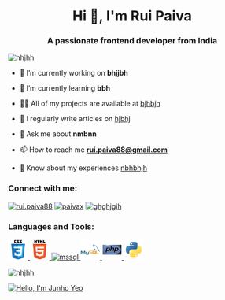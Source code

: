 <h1 align="center">Hi 👋, I'm Rui Paiva</h1>
<h3 align="center">A passionate frontend developer from India</h3>

<p align="left"> <img src="https://komarev.com/ghpvc/?username=hhjhh&label=Profile%20views&color=0e75b6&style=flat" alt="hhjhh" /> </p>

- 🔭 I’m currently working on **bhjjbh**

- 🌱 I’m currently learning **bbh**

- 👨‍💻 All of my projects are available at [bjhbjh](bjhbjh)

- 📝 I regularly write articles on [hjbhj](hjbhj)

- 💬 Ask me about **nmbnn**

- 📫 How to reach me **rui.paiva88@gmail.com**

- 📄 Know about my experiences [nbhbhjh](nbhbhjh)

<h3 align="left">Connect with me:</h3>
<p align="left">
<a href="https://linkedin.com/in/rui.paiva88" target="blank"><img align="center" src="https://raw.githubusercontent.com/rahuldkjain/github-profile-readme-generator/master/src/images/icons/Social/linked-in-alt.svg" alt="rui.paiva88" height="30" width="40" /></a>
<a href="https://fb.com/paivax" target="blank"><img align="center" src="https://raw.githubusercontent.com/rahuldkjain/github-profile-readme-generator/master/src/images/icons/Social/facebook.svg" alt="paivax" height="30" width="40" /></a>
<a href="https://instagram.com/ghghjgjh" target="blank"><img align="center" src="https://raw.githubusercontent.com/rahuldkjain/github-profile-readme-generator/master/src/images/icons/Social/instagram.svg" alt="ghghjgjh" height="30" width="40" /></a>
</p>

<h3 align="left">Languages and Tools:</h3>
<p align="left"> <a href="https://www.w3schools.com/css/" target="_blank" rel="noreferrer"> <img src="https://raw.githubusercontent.com/devicons/devicon/master/icons/css3/css3-original-wordmark.svg" alt="css3" width="40" height="40"/> </a> <a href="https://www.w3.org/html/" target="_blank" rel="noreferrer"> <img src="https://raw.githubusercontent.com/devicons/devicon/master/icons/html5/html5-original-wordmark.svg" alt="html5" width="40" height="40"/> </a> <a href="https://www.microsoft.com/en-us/sql-server" target="_blank" rel="noreferrer"> <img src="https://www.svgrepo.com/show/303229/microsoft-sql-server-logo.svg" alt="mssql" width="40" height="40"/> </a> <a href="https://www.mysql.com/" target="_blank" rel="noreferrer"> <img src="https://raw.githubusercontent.com/devicons/devicon/master/icons/mysql/mysql-original-wordmark.svg" alt="mysql" width="40" height="40"/> </a> <a href="https://www.php.net" target="_blank" rel="noreferrer"> <img src="https://raw.githubusercontent.com/devicons/devicon/master/icons/php/php-original.svg" alt="php" width="40" height="40"/> </a> <a href="https://www.python.org" target="_blank" rel="noreferrer"> <img src="https://raw.githubusercontent.com/devicons/devicon/master/icons/python/python-original.svg" alt="python" width="40" height="40"/> </a> </p>

<p><img align="center" src="https://github-readme-stats.vercel.app/api/top-langs?username=hhjhh&show_icons=true&locale=en&layout=compact" alt="hhjhh" /></p>




<a href="http://rpx.pt" title="Website">
	<img alt="Hello, I'm Junho Yeo" src="https://rpx.pt/wp-content/uploads/2022/03/Logo_Rui.png" width="612" />
</a>
